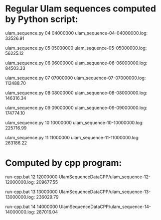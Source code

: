 # Regular Ulam sequences computed by Python script:

ulam_sequence.py 04 04000000 ulam_sequence-04-04000000.log:   33526.91

ulam_sequence.py 05 05000000 ulam_sequence-05-05000000.log:   56225.12

ulam_sequence.py 06 06000000 ulam_sequence-06-06000000.log:   84503.33

ulam_sequence.py 07 07000000 ulam_sequence-07-07000000.log:  112488.70

ulam_sequence.py 08 08000000 ulam_sequence-08-08000000.log:  146316.34

ulam_sequence.py 09 09000000 ulam_sequence-09-09000000.log:  174774.10

ulam_sequence.py 10 10000000 ulam_sequence-10-10000000.log:  225716.99

ulam_sequence.py 11 11000000 ulam_sequence-11-11000000.log:  263186.22

# Computed by cpp program:

run-cpp.bat 12 12000000 UlamSequenceDataCPP/ulam_sequence-12-12000000.log:  209677.55

run-cpp.bat 13 13000000 UlamSequenceDataCPP/ulam_sequence-13-13000000.log:  236029.79

run-cpp.bat 14 14000000 UlamSequenceDataCPP/ulam_sequence-14-14000000.log:  287016.04
